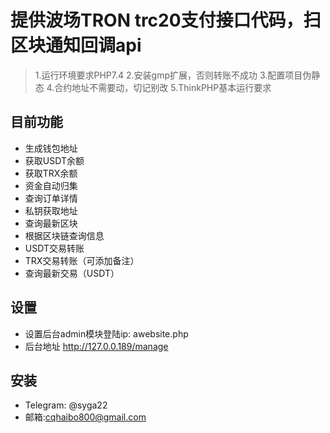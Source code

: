 ﻿
提供波场TRON trc20支付接口代码，扫区块通知回调api
===============
> 1.运行环境要求PHP7.4
> 2.安装gmp扩展，否则转账不成功
> 3.配置项目伪静态
> 4.合约地址不需要动，切记别改
> 5.ThinkPHP基本运行要求
## 目前功能
* 生成钱包地址
* 获取USDT余额
* 获取TRX余额
* 资金自动归集
* 查询订单详情
* 私钥获取地址
* 查询最新区块
* 根据区块链查询信息
* USDT交易转账
* TRX交易转账（可添加备注）
* 查询最新交易（USDT）
## 设置
* 设置后台admin模块登陆ip: awebsite.php 
* 后台地址 http://127.0.0.189/manage
## 安装
* Telegram: @syga22 
* 邮箱:cqhaibo800@gmail.com